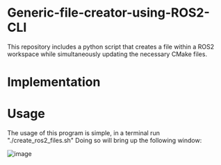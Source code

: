 # Generic-file-creator-using-ROS2-CLI
This repository includes a python script that creates a file within a ROS2 workspace while simultaneously updating the necessary CMake files.

# Implementation


# Usage
The usage of this program is simple, in a terminal run "./create_ros2_files.sh"
Doing so will bring up the following window:


![image](https://github.com/user-attachments/assets/b2333f7b-22c2-4c12-8cb0-c92e2ae00052)
